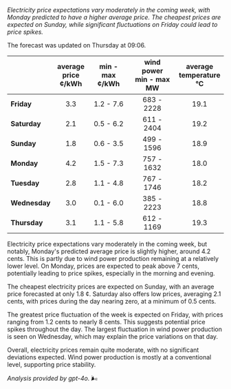 *Electricity price expectations vary moderately in the coming week, with Monday predicted to have a higher average price. The cheapest prices are expected on Sunday, while significant fluctuations on Friday could lead to price spikes.*

The forecast was updated on Thursday at 09:06.

|                  | average<br>price<br>¢/kWh | min - max<br>¢/kWh | wind power<br>min - max<br>MW | average<br>temperature<br>°C |
|:-----------------|:----------------:|:----------------:|:-------------:|:-------------:|
| **Friday**       |       3.3        |      1.2 - 7.6   |  683 - 2228   |      19.1     |
| **Saturday**     |       2.1        |      0.5 - 6.2   |  611 - 2404   |      19.2     |
| **Sunday**       |       1.8        |      0.6 - 3.5   |  499 - 1596   |      18.9     |
| **Monday**       |       4.2        |      1.5 - 7.3   |  757 - 1632   |      18.0     |
| **Tuesday**      |       2.8        |      1.1 - 4.8   |  767 - 1746   |      18.2     |
| **Wednesday**    |       3.0        |      0.1 - 6.0   |  385 - 2223   |      18.8     |
| **Thursday**     |       3.1        |      1.1 - 5.8   |  612 - 1169   |      19.3     |

Electricity price expectations vary moderately in the coming week, but notably, Monday's predicted average price is slightly higher, around 4.2 cents. This is partly due to wind power production remaining at a relatively lower level. On Monday, prices are expected to peak above 7 cents, potentially leading to price spikes, especially in the morning and evening.

The cheapest electricity prices are expected on Sunday, with an average price forecasted at only 1.8 ¢. Saturday also offers low prices, averaging 2.1 cents, with prices during the day nearing zero, at a minimum of 0.5 cents.

The greatest price fluctuation of the week is expected on Friday, with prices ranging from 1.2 cents to nearly 8 cents. This suggests potential price spikes throughout the day. The largest fluctuation in wind power production is seen on Wednesday, which may explain the price variations on that day.

Overall, electricity prices remain quite moderate, with no significant deviations expected. Wind power production is mostly at a conventional level, supporting price stability.

*Analysis provided by gpt-4o.* 🌬️
